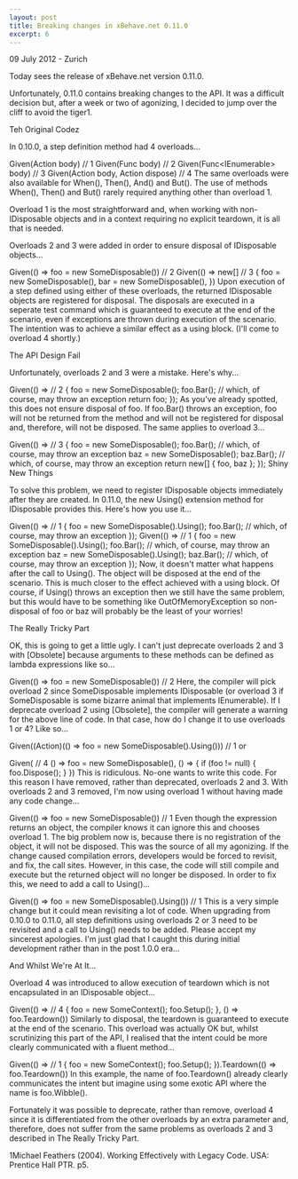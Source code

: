 ```yaml
---
layout: post
title: Breaking changes in xBehave.net 0.11.0
excerpt: 6
---
```

09 July 2012 - Zurich

Today sees the release of xBehave.net version 0.11.0.

Unfortunately, 0.11.0 contains breaking changes to the API. It was a difficult decision but, after a week or two of agonizing, I decided to jump over the cliff to avoid the tiger1.

Teh Original Codez

In 0.10.0, a step definition method had 4 overloads...

Given(Action body)                            // 1
Given(Func<IDisposable> body)                 // 2
Given(Func<IEnumerable<IDisposable>> body)    // 3
Given(Action body, Action dispose)            // 4
The same overloads were also available for When(), Then(), And() and But(). The use of methods When(), Then() and But() rarely required anything other than overload 1.

Overload 1 is the most straightforward and, when working with non-IDisposable objects and in a context requiring no explicit teardown, it is all that is needed.

Overloads 2 and 3 were added in order to ensure disposal of IDisposable objects...

Given(() => foo = new SomeDisposable())       // 2
Given(() => new[]                             // 3
    {
        foo = new SomeDisposable(),
        bar = new SomeDisposable(),
    })
Upon execution of a step defined using either of these overloads, the returned IDisposable objects are registered for disposal. The disposals are executed in a seperate test command which is guaranteed to execute at the end of the scenario, even if exceptions are thrown during execution of the scenario. The intention was to achieve a similar effect as a using block. (I'll come to overload 4 shortly.)

The API Design Fail

Unfortunately, overloads 2 and 3 were a mistake. Here's why...

Given(() =>           // 2
    {
        foo = new SomeDisposable();
        foo.Bar();    // which, of course, may throw an exception
        return foo;
    });
As you've already spotted, this does not ensure disposal of foo. If foo.Bar() throws an exception, foo will not be returned from the method and will not be registered for disposal and, therefore, will not be disposed. The same applies to overload 3...

Given(() =>           // 3
    {
        foo = new SomeDisposable();
        foo.Bar();    // which, of course, may throw an exception
        baz = new SomeDisposable();
        baz.Bar();    // which, of course, may throw an exception
        return new[] { foo, baz };
    });
Shiny New Things

To solve this problem, we need to register IDisposable objects immediately after they are created. In 0.11.0, the new Using() extension method for IDisposable provides this. Here's how you use it...

Given(() =>           // 1
    {
        foo = new SomeDisposable().Using();
        foo.Bar();    // which, of course, may throw an exception
    });
Given(() =>           // 1
    {
        foo = new SomeDisposable().Using();
        foo.Bar();    // which, of course, may throw an exception
        baz = new SomeDisposable().Using();
        baz.Bar();    // which, of course, may throw an exception
    });
Now, it doesn't matter what happens after the call to Using(). The object will be disposed at the end of the scenario. This is much closer to the effect achieved with a using block. Of course, if Using() throws an exception then we still have the same problem, but this would have to be something like OutOfMemoryException so non-disposal of foo or baz will probably be the least of your worries!

The Really Tricky Part

OK, this is going to get a little ugly. I can't just deprecate overloads 2 and 3 with [Obsolete] because arguments to these methods can be defined as lambda expressions like so...

Given(() => foo = new SomeDisposable())                      // 2
Here, the compiler will pick overload 2 since SomeDisposable implements IDisposable (or overload 3 if SomeDisposable is some bizarre animal that implements IEnumerable<IDisposable>). If I deprecate overload 2 using [Obsolete], the compiler will generate a warning for the above line of code. In that case, how do I change it to use overloads 1 or 4? Like so...

Given((Action)(() => foo = new SomeDisposable().Using()))    // 1
or

Given(                                                       // 4
    () => foo = new SomeDisposable(),
    () =>
    {
        if (foo != null)
        {
            foo.Dispose();
        }
    })
This is ridiculous. No-one wants to write this code. For this reason I have removed, rather than deprecated, overloads 2 and 3. With overloads 2 and 3 removed, I'm now using overload 1 without having made any code change...

Given(() => foo = new SomeDisposable())                      // 1
Even though the expression returns an object, the compiler knows it can ignore this and chooses overload 1. The big problem now is, because there is no registration of the object, it will not be disposed. This was the source of all my agonizing. If the change caused compilation errors, developers would be forced to revisit, and fix, the call sites. However, in this case, the code will still compile and execute but the returned object will no longer be disposed. In order to fix this, we need to add a call to Using()...

Given(() => foo = new SomeDisposable().Using())              // 1
This is a very simple change but it could mean revisiting a lot of code. When upgrading from 0.10.0 to 0.11.0, all step definitions using overloads 2 or 3 need to be revisited and a call to Using() needs to be added. Please accept my sincerest apologies. I'm just glad that I caught this during initial development rather than in the post 1.0.0 era...

And Whilst We're At It...

Overload 4 was introduced to allow execution of teardown which is not encapsulated in an IDisposable object...

Given(() =>    // 4
    {
        foo = new SomeContext();
        foo.Setup();
    },
    () => foo.Teardown())
Similarly to disposal, the teardown is guaranteed to execute at the end of the scenario. This overload was actually OK but, whilst scrutinizing this part of the API, I realised that the intent could be more clearly communicated with a fluent method...

Given(() =>    // 1
    {
        foo = new SomeContext();
        foo.Setup();
    }).Teardown(() => foo.Teardown())
In this example, the name of foo.Teardown() already clearly communicates the intent but imagine using some exotic API where the name is foo.Wibble().

Fortunately it was possible to deprecate, rather than remove, overload 4 since it is differentiated from the other overloads by an extra parameter and, therefore, does not suffer from the same problems as overloads 2 and 3 described in The Really Tricky Part.

1Michael Feathers (2004). Working Effectively with Legacy Code. USA: Prentice Hall PTR. p5.